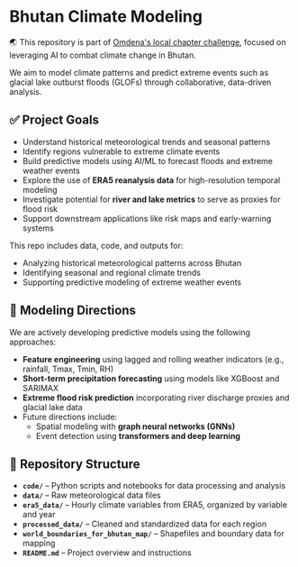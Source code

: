 
# Bhutan Climate Modeling

🌏 This repository is part of [Omdena's local chapter challenge](https://www.omdena.com/chapter-challenges/leveraging-ai-to-combat-climate-change-in-bhutan), focused on leveraging AI to combat climate change in Bhutan.

We aim to model climate patterns and predict extreme events such as glacial lake outburst floods (GLOFs) through collaborative, data-driven analysis.

## ✅ Project Goals

- Understand historical meteorological trends and seasonal patterns  
- Identify regions vulnerable to extreme climate events  
- Build predictive models using AI/ML to forecast floods and extreme weather events  
- Explore the use of **ERA5 reanalysis data** for high-resolution temporal modeling  
- Investigate potential for **river and lake metrics** to serve as proxies for flood risk  
- Support downstream applications like risk maps and early-warning systems

This repo includes data, code, and outputs for:
- Analyzing historical meteorological patterns across Bhutan
- Identifying seasonal and regional climate trends
- Supporting predictive modeling of extreme weather events

## 🧠 Modeling Directions

We are actively developing predictive models using the following approaches:

- **Feature engineering** using lagged and rolling weather indicators (e.g., rainfall, Tmax, Tmin, RH)  
- **Short-term precipitation forecasting** using models like XGBoost and SARIMAX  
- **Extreme flood risk prediction** incorporating river discharge proxies and glacial lake data  
- Future directions include:  
  - Spatial modeling with **graph neural networks (GNNs)**  
  - Event detection using **transformers and deep learning**  

## 📁 Repository Structure

- **`code/`** – Python scripts and notebooks for data processing and analysis  
- **`data/`** – Raw meteorological data files
- **`era5_data/`** – Hourly climate variables from ERA5, organized by variable and year
- **`processed_data/`** – Cleaned and standardized data for each region  
- **`world_boundaries_for_bhutan_map/`** – Shapefiles and boundary data for mapping  
- **`README.md`** – Project overview and instructions  

